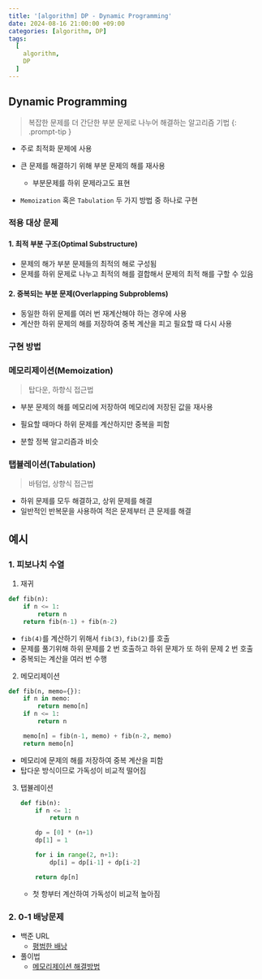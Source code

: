 ```yaml
---
title: '[algorithm] DP - Dynamic Programming'
date: 2024-08-16 21:00:00 +09:00
categories: [algorithm, DP]
tags:
  [
    algorithm,
    DP
  ]
---
```


## Dynamic Programming
> 복잡한 문제를 더 간단한 부분 문제로 나누어 해결하는 알고리즘 기법
{: .prompt-tip }


- 주로 최적화 문제에 사용
- 큰 문제를 해결하기 위해 부분 문제의 해를 재사용
  - 부분문제를 하위 문제라고도 표현

- `Memoization` 혹은 `Tabulation` 두 가지 방법 중 하나로 구현

### 적용 대상 문제
#### 1. 최적 부분 구조(Optimal Substructure)
- 문제의 해가 부분 문제들의 최적의 해로 구성됨
- 문제를 하위 문제로 나누고 최적의 해를 결합해서 문제의 최적 해를 구할 수 있음

#### 2. 중복되는 부분 문제(Overlapping Subproblems)
- 동일한 하위 문제를 여러 번 재계산해야 하는 경우에 사용
- 계산한 하위 문제의 해를 저장하여 중복 계산을 피고 필요할 때 다시 사용

### 구현 방법
### 메모리제이션(Memoization)
> 탑다운, 하향식 접근법

- 부분 문제의 해를 메모리에 저장하여 메모리에 저장된 값을 재사용
- 필요할 때마다 하위 문제를 계산하지만 중복을 피함
  
- 분할 정복 알고리즘과 비슷

### 탭뷸레이션(Tabulation)
> 바텀업, 상향식 접근법

- 하위 문제를 모두 해결하고, 상위 문제를 해결
- 일반적인 반복문을 사용하여 적은 문제부터 큰 문제를 해결

## 예시
### 1. 피보나치 수열

1. 재귀
```python
def fib(n):
    if n <= 1:
        return n
    return fib(n-1) + fib(n-2)
```

   - `fib(4)`를 계산하기 위해서 `fib(3)`, `fib(2)`를 호출
   - 문제를 풀기위해 하위 문제를 2 번 호출하고 하위 문제가 또 하위 문제 2 번 호출
   - 중복되는 계산을 여러 번 수행

2. 메모리제이션
```python
def fib(n, memo={}):
    if n in memo:
        return memo[n]
    if n <= 1:
        return n

    memo[n] = fib(n-1, memo) + fib(n-2, memo)
    return memo[n]
```
   - 메모리에 문제의 해를 저장하여 중복 계산을 피함
   - 탑다운 방식이므로 가독성이 비교적 떨어짐

3. 탭뷸레이션
    ```python
    def fib(n):
        if n <= 1:
            return n

        dp = [0] * (n+1)
        dp[1] = 1

        for i in range(2, n+1):
            dp[i] = dp[i-1] + dp[i-2]

        return dp[n]
    ```
   - 첫 항부터 계산하여 가독성이 비교적 높아짐

### 2. 0-1 배낭문제
- 백준 URL
  - [평범한 배낭](https://www.acmicpc.net/problem/12865)
- 풀이법
  - [메모리제이션 해결방법](https://kimjayhyun.github.io/posts/baekjoon-12865/)